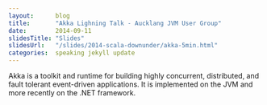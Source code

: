 ```yaml
---
layout:      blog
title:       "Akka Lighning Talk - Aucklang JVM User Group"
date:        2014-09-11
slidesTitle: "Slides"
slidesUrl:   "/slides/2014-scala-downunder/akka-5min.html"
categories:  speaking jekyll update
---
```

Akka is a toolkit and runtime for building highly concurrent, distributed, and fault tolerant event-driven applications.
It is implemented on the JVM and more recently on the .NET framework.



